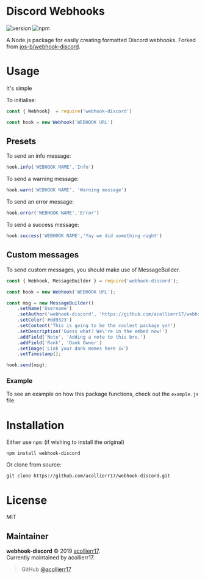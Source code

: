 # Discord Webhooks
![version](https://img.shields.io/npm/v/webhook-discord.svg "Version")
![npm](https://img.shields.io/npm/dt/webhook-discord.svg "Total Downloads")

A Node.js package for easily creating formatted Discord webhooks. Forked from [jos-b/webhook-discord](https://github.com/jos-b/webhook-discord).

# Usage
It's simple

To initialise:
```js
const { Webhook}  = require('webhook-discord')

const hook = new Webhook('WEBHOOK URL')
```

## Presets

To send an info message:
```js
hook.info('WEBHOOK NAME','Info')
```

To send a warning message:
```js
hook.warn('WEBHOOK NAME', 'Warning message')
```

To send an error message:
```js
hook.error('WEBHOOK NAME','Error')
```

To send a success message:
```js
hook.success('WEBHOOK NAME','Yay we did something right')
```

## Custom messages

To send custom messages, you should make use of MessageBuilder.

```js
const { Webhook, MessageBuilder } = require('webhook-discord');

const hook = new Webhook('WEBHOOK URL');

const msg = new MessageBuilder()
    .setName('Username')
    .setAuthor('webhook-discord', 'https://github.com/acollierr17/webhook-discord', 'https://i.imgur.com/lKczpai.png') // name, url, icon
    .setColor('#dd9323')
    .setContent('This is going to be the coolest package yo!')
    .setDescription('Guess what? We\'re in the embed now!')
    .addField('Note', 'Adding a note to this bro.')
    .addField('Rank', 'Dank Owner')
    .setImage('Link your dank memes here 👍')
    .setTimestamp();

hook.send(msg);
```

### Example

To see an example on how this package functions, check out the `example.js` file.

# Installation
Either use `npm`: (if wishing to install the original)
```
npm install webhook-discord
```
Or clone from source:
```
git clone https://github.com/acollierr17/webhook-discord.git
```

# License

MIT

## Maintainer
**webhook-discord** © 2019 [acollierr17](https://github.com/acollierr17).  
Currently maintained by acollierr17.

> GitHub [@acollierr17](https://github.com/acollierr17)